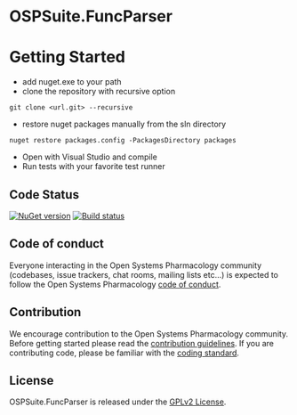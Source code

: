 # OSPSuite.FuncParser

# Getting Started
- add nuget.exe to your path
- clone the repository with recursive option 
```
git clone <url.git> --recursive
```
- restore nuget packages manually from the sln directory
```
nuget restore packages.config -PackagesDirectory packages
```
- Open with Visual Studio and compile
- Run tests with your favorite test runner

## Code Status
[![NuGet version](https://img.shields.io/nuget/v/OSPSuite.FuncParser.svg?style=flat)](https://www.nuget.org/packages/OSPSuite.FuncParser)
[![Build status](https://github.com/Open-Systems-Pharmacology/OSPSuite.FuncParser/actions/workflows/build-and-publish.yml/badge.svg)](https://github.com/Open-Systems-Pharmacology/OSPSuite.FuncParser/actions/workflows/build-and-publish.yml)

## Code of conduct
Everyone interacting in the Open Systems Pharmacology community (codebases, issue trackers, chat rooms, mailing lists etc...) is expected to follow the Open Systems Pharmacology [code of conduct](https://github.com/Open-Systems-Pharmacology/Suite/blob/master/CODE_OF_CONDUCT.md).

## Contribution
We encourage contribution to the Open Systems Pharmacology community. Before getting started please read the [contribution guidelines](https://github.com/Open-Systems-Pharmacology/Suite/blob/master/CONTRIBUTING.md). If you are contributing code, please be familiar with the [coding standard](https://github.com/Open-Systems-Pharmacology/Suite/blob/master/CODING_STANDARDS.md).

## License
OSPSuite.FuncParser is released under the [GPLv2 License](LICENSE).
